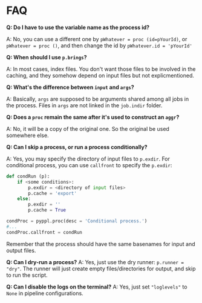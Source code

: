 # FAQ

**Q: Do I have to use the variable name as the process id?**

A: No, you can use a different one by `pWhatever = proc (id=pYourId)`, or `pWhatever = proc ()`, and then change the id by `pWhatever.id = 'pYourId'`

**Q: When should I use `p.brings`?**

A: In most cases, index files. You don't want those files to be involved in the caching, and they somehow depend on input files but not explicmentioned.

**Q: What's the difference between `input` and `args`?**

A: Basically, `args` are supposed to be arguments shared among all jobs in the process. Files in `args` are not linked in the `job.indir` folder.

**Q: Does a `proc` remain the same after it's used to construct an `aggr`?**

A: No, it will be a copy of the original one. So the original be used somewhere else.

**Q: Can I skip a process, or run a process conditionally?**

A: Yes, you may specify the directory of input files to `p.exdir`. 
For conditional process, you can use `callfront` to specify the `p.exdir`:
```python
def condRun (p):
    if <some conditions>:
        p.exdir = <directory of input files>
        p.cache = 'export'
    else:
        p.exdir = ''
        p.cache = True

condProc = pyppl.proc(desc = 'Conditional process.')
#...
condProc.callfront = condRun

```
Remember that the process should have the same basenames for input and output files.

**Q: Can I dry-run a process?**
A: Yes, just use the dry  runner: `p.runner = "dry"`. The runner will just create empty files/directories for output, and skip to run the script.

**Q: Can I disable the logs on the terminal?**
A: Yes, just set `"loglevels"` to `None` in pipeline configurations.

